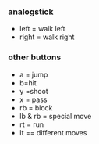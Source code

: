 ### analogstick

* left = walk left
* right = walk right

### other buttons

* a = jump
* b=hit
* y =shoot
* x = pass
* rb = block
* lb & rb = special move
* rt = run
* lt == different moves

